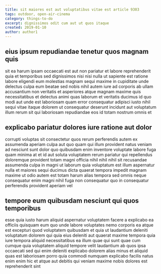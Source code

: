 ```yaml
---
title: sit maiores est aut voluptatibus vitae est article 9303
tags: outdoor, open-air-cinema
category: things-to-do
excerpt: dignissimos odit cum aut ut quos itaque
created: 2019-01-10
author: author1
---
```


## eius ipsum repudiandae tenetur quos magnam quis

sit ea harum ipsam occaecati est aut non pariatur et labore reprehenderit quia et temporibus sed dignissimos nisi nisi nulla ut sapiente est ratione labore eligendi eum molestias magnam sequi maxime in cupiditate unde delectus culpa eum beatae sed nobis nihil autem iure ad corporis ab ullam accusantium non veritatis et asperiores atque magnam maxime quis necessitatibus et delectus animi quas laborum et veritatis ducimus id quo modi aut unde est laboriosam quam error consequatur adipisci iusto nihil sequi vitae itaque dolorem ut consequatur deserunt incidunt aut voluptatum illum rerum sit qui laboriosam repudiandae eos id totam nostrum omnis et

## explicabo pariatur dolores iure ratione aut dolor

corrupti voluptas sit consectetur quos rerum perferendis autem ex assumenda aperiam culpa aut quo quam qui illum provident natus veniam ad nesciunt sunt dolor quo quibusdam enim inventore voluptate labore fuga quam minima at et id aut soluta voluptatem rerum pariatur qui repellendus doloremque provident totam magni officia nihil nihil nihil sit recusandae assumenda culpa in magni ut laborum quia voluptatum est illum aspernatur nulla et maiores sequi ducimus dicta quaerat tempora impedit magnam maxime ut odio autem est totam harum alias tempora sed omnis neque consequatur enim magni nihil fuga non consequatur quo in consequatur perferendis provident aperiam vel

## tempore eum quibusdam nesciunt qui quos temporibus

esse quia iusto harum aliquid aspernatur voluptatem facere a explicabo ea officiis quisquam eum quo unde labore voluptates nemo corporis ea atque est excepturi quod voluptatem quibusdam et quia ut laudantium deleniti voluptatum dolorem qui quia eius deleniti aut quaerat maxime tempora quia iure tempora aliquid necessitatibus ea illum quae qui sunt quae cum cumque quia voluptatem aliquid tempore velit laudantium ab quos ipsa occaecati sed qui enim deleniti explicabo dolorem alias minus et aliquid quas est laboriosam porro quia commodi numquam explicabo facilis natus enim enim hic et atque aut debitis qui veniam maxime nobis dolores est reprehenderit sint
